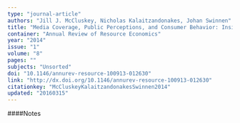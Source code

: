 ```yaml
---
type: "journal-article"
authors: "Jill J. McCluskey, Nicholas Kalaitzandonakes, Johan Swinnen"
title: "Media Coverage, Public Perceptions, and Consumer Behavior: Insights from New Food Technologies"
container: "Annual Review of Resource Economics"
year: "2014"
issue: "1"
volume: "8"
pages: ""
subjects: "Unsorted"
doi: "10.1146/annurev-resource-100913-012630"
link: "http://dx.doi.org/10.1146/annurev-resource-100913-012630"
citationkey: "McCluskeyKalaitzandonakesSwinnen2014"
updated: "20160315"
---
```


####Notes
